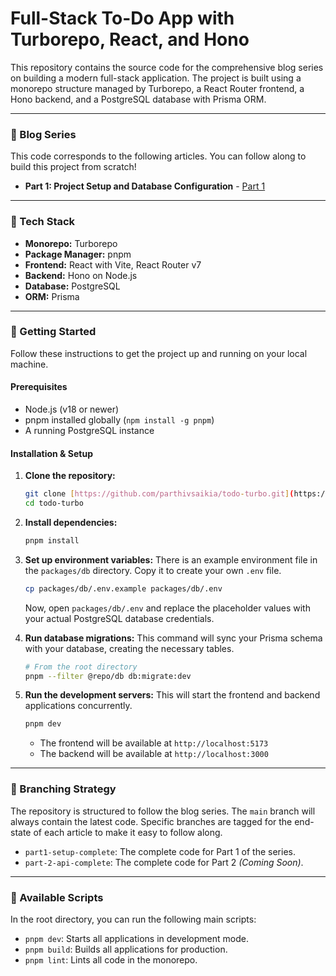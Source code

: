 # Full-Stack To-Do App with Turborepo, React, and Hono

This repository contains the source code for the comprehensive blog series on building a modern full-stack application. The project is built using a monorepo structure managed by Turborepo, a React Router frontend, a Hono backend, and a PostgreSQL database with Prisma ORM.

---

### 📝 Blog Series

This code corresponds to the following articles. You can follow along to build this project from scratch!

- **Part 1: Project Setup and Database Configuration** - [Part 1](https://dev.to/parthiv_saikia_/building-a-full-stack-app-with-turborepo-react-and-hono-part-1-project-setup-and-database-3lpo)

---

### 🚀 Tech Stack

- **Monorepo:** Turborepo
- **Package Manager:** pnpm
- **Frontend:** React with Vite, React Router v7
- **Backend:** Hono on Node.js
- **Database:** PostgreSQL
- **ORM:** Prisma

---

### 🔧 Getting Started

Follow these instructions to get the project up and running on your local machine.

#### Prerequisites

- Node.js (v18 or newer)
- pnpm installed globally (`npm install -g pnpm`)
- A running PostgreSQL instance

#### Installation & Setup

1.  **Clone the repository:**

    ```bash
    git clone [https://github.com/parthivsaikia/todo-turbo.git](https://github.com/parthivsaikia/todo-turbo.git)
    cd todo-turbo
    ```

2.  **Install dependencies:**

    ```bash
    pnpm install
    ```

3.  **Set up environment variables:**
    There is an example environment file in the `packages/db` directory. Copy it to create your own `.env` file.

    ```bash
    cp packages/db/.env.example packages/db/.env
    ```

    Now, open `packages/db/.env` and replace the placeholder values with your actual PostgreSQL database credentials.

4.  **Run database migrations:**
    This command will sync your Prisma schema with your database, creating the necessary tables.

    ```bash
    # From the root directory
    pnpm --filter @repo/db db:migrate:dev
    ```

5.  **Run the development servers:**
    This will start the frontend and backend applications concurrently.

    ```bash
    pnpm dev
    ```

    - The frontend will be available at `http://localhost:5173`
    - The backend will be available at `http://localhost:3000`

---

### 🌳 Branching Strategy

The repository is structured to follow the blog series. The `main` branch will always contain the latest code. Specific branches are tagged for the end-state of each article to make it easy to follow along.

- `part1-setup-complete`: The complete code for Part 1 of the series.
- `part-2-api-complete`: The complete code for Part 2 _(Coming Soon)_.

---

### 📜 Available Scripts

In the root directory, you can run the following main scripts:

- `pnpm dev`: Starts all applications in development mode.
- `pnpm build`: Builds all applications for production.
- `pnpm lint`: Lints all code in the monorepo.
